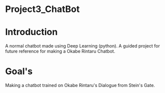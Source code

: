 # Project3_ChatBot

# Introduction
A normal chatbot made using Deep Learning (python). A guided project for future reference for making a Okabe Rintaru Chatbot.

# Goal's
Making a chatbot trained on Okabe Rintaru's Dialogue from Stein's Gate.
